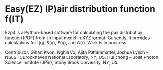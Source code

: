Easy(EZ) (P)air distribution function f(IT)
===========================================

Ezpit is a Python-based software for calculating the pair distribution function (PDF) from an input model in XYZ format. Currently, it provides calculations for I(q), S(q), F(q), and G(r). Work is in progress.

Contributor: 
Gihan Kwon, Nghia Vo, Ajith Pattammattel, Joshua Lynch - NSLS-II, Brookhaven National Laboratory, NY, US.
Hui Zhong – Joint Photon Science Institute (JPSI), Stony Brook University, NY, US.

